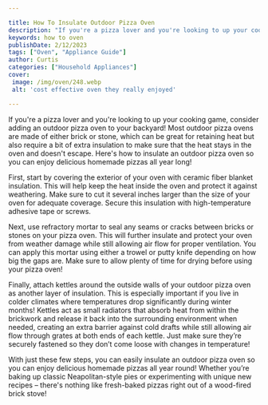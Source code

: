 ```yaml
---

title: How To Insulate Outdoor Pizza Oven
description: "If you're a pizza lover and you're looking to up your cooking game, consider adding an outdoor pizza oven to your backyard! Most o...learn more about it now"
keywords: how to oven
publishDate: 2/12/2023
tags: ["Oven", "Appliance Guide"]
author: Curtis
categories: ["Household Appliances"]
cover: 
 image: /img/oven/248.webp
 alt: 'cost effective oven they really enjoyed'

---
```


If you're a pizza lover and you're looking to up your cooking game, consider adding an outdoor pizza oven to your backyard! Most outdoor pizza ovens are made of either brick or stone, which can be great for retaining heat but also require a bit of extra insulation to make sure that the heat stays in the oven and doesn't escape. Here's how to insulate an outdoor pizza oven so you can enjoy delicious homemade pizzas all year long!

First, start by covering the exterior of your oven with ceramic fiber blanket insulation. This will help keep the heat inside the oven and protect it against weathering. Make sure to cut it several inches larger than the size of your oven for adequate coverage. Secure this insulation with high-temperature adhesive tape or screws.

Next, use refractory mortar to seal any seams or cracks between bricks or stones on your pizza oven. This will further insulate and protect your oven from weather damage while still allowing air flow for proper ventilation. You can apply this mortar using either a trowel or putty knife depending on how big the gaps are. Make sure to allow plenty of time for drying before using your pizza oven!

Finally, attach kettles around the outside walls of your outdoor pizza oven as another layer of insulation. This is especially important if you live in colder climates where temperatures drop significantly during winter months! Kettles act as small radiators that absorb heat from within the brickwork and release it back into the surrounding environment when needed, creating an extra barrier against cold drafts while still allowing air flow through grates at both ends of each kettle. Just make sure they’re securely fastened so they don’t come loose with changes in temperature! 

With just these few steps, you can easily insulate an outdoor pizza oven so you can enjoy delicious homemade pizzas all year round! Whether you’re baking up classic Neapolitan-style pies or experimenting with unique new recipes – there's nothing like fresh-baked pizzas right out of a wood-fired brick stove!
